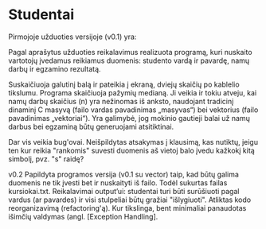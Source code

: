 # Studentai
Pirmojoje užduoties versijoje (v0.1) yra:

Pagal aprašytus užduoties reikalavimus realizuota programą, kuri nuskaito vartotojų įvedamus reikiamus duomenis: 
     studento vardą ir pavardę, namų darbų ir egzamino rezultatą.
     
Suskaičiuoja galutinį balą ir pateikia į ekraną, dviejų skaičių po kablelio tikslumu.
Programa skaičiuoja pažymių medianą.
Ji veikia ir tokiu atveju, kai namų darbų skaičius (n) yra nežinomas iš anksto, naudojant tradicinį dinaminį C masyvą (failo vardas pavadinimas „masyvas“) bei vektorius (failo pavadinimas „vektoriai“).
Yra galimybė, jog mokinio gautieji balai už namų darbus bei egzaminą būtų generuojami atsitiktinai.

Dar vis veikia bug'ovai.
Neišpildytas atsakymas į klausimą, kas nutiktų, jeigu ten kur reikia "rankomis" suvesti duomenis aš vietoj balo įvedu kažkokį kitą simbolį, pvz. "s" raidę?

v0.2
Papildyta programos versija (v0.1 su vector) taip, kad būtų galima duomenis ne tik įvesti bet ir nuskaityti iš failo. Todėl sukurtas failas kursiokai.txt.
Reikalavimai output’ui: studentai turi būti surūšiuoti pagal vardus (ar pavardes) ir visi stulpeliai būtų gražiai "išlygiuoti".
Atliktas kodo reorganizavimą (refactoring'ą).
Kur tikslinga, bent minimaliai panaudotas išimčių valdymas (angl. [Exception Handling].
